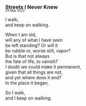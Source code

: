 ### Streets I Never Knew
<p style="margin:0; margin-top: -1.25rem">
  <em>
    <small><small>04 May 2022</small></small>
  </em>
</p>

I walk,  
and keep on walking.  

When I am old,  
will any of what I have seen  
be left standing? Or will it  
be rubble or, worse still, vapor?  
But is that not always  
the fate of life, to vanish?  
I doubt we could make it permanent,  
given that all things are not,  
and yet where does it end?  
In the place it began,  

So I walk,  
and I keep on walking.  